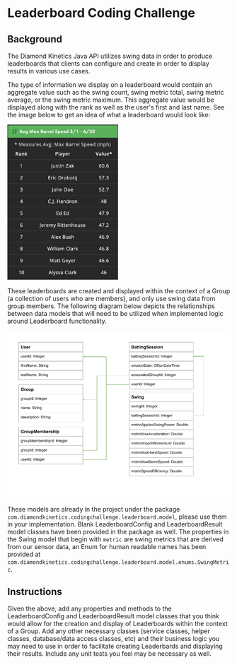 # Leaderboard Coding Challenge
## Background

The Diamond Kinetics Java API utilizes swing data in order to produce leaderboards that clients can configure and create
in order to display results in various use cases.

The type of information we display on a leaderboard would contain an aggregate value such as the swing count, swing
metric total, swing metric average, or the swing metric maximum. This aggregate value would be displayed along with
the rank as well as the user's first and last name. See the image below to get an idea of what a leaderboard would look
like:

<img src="./assets/leaderboard-screenshot.png" width="250" alt="Leaderboard Example" title="Leaderboard Example">

These leaderboards are created and displayed within the context of a Group (a collection of users who are members), and
only use swing data from group members. The following diagram below depicts the relationships between data
models that will need to be utilized when implemented logic around Leaderboard functionality.

<img src="./assets/leaderboard-models.png" width="800" alt="Leaderboard Models" title="Leaderboard Models">

These models are already in the project under the package `com.diamondkinetics.codingchallenge.leaderboard.model`,
please use them in your implementation. Blank LeaderboardConfig and LeaderboardResult model classes have been provided
in the package as well. The properties in the Swing model that begin with `metric` are swing metrics
that are derived from our sensor data, an Enum for human readable names has been provided at
`com.diamondkinetics.codingchallenge.leaderboard.model.enums.SwingMetric`.

## Instructions

Given the above, add any properties and methods to the LeaderboardConfig and LeaderboardResult model classes that you
think would allow for the creation and display of Leaderboards within the context of a Group. Add any other necessary
classes (service classes, helper classes, database/data access classes, etc) and their business logic you may need
to use in order to facilitate creating Leaderbards and displaying their results. Include any unit tests you feel may be
necessary as well.